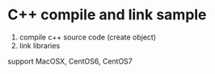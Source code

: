 # C++ compile and link sample

1. compile c++ source code (create object)
2. link libraries

support MacOSX, CentOS6, CentOS7
